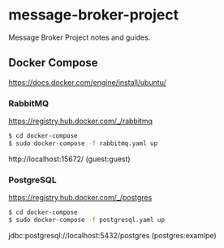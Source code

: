 # message-broker-project
Message Broker Project notes and guides.

## Docker Compose
https://docs.docker.com/engine/install/ubuntu/

### RabbitMQ
https://registry.hub.docker.com/_/rabbitmq
```bash
$ cd docker-compose
$ sudo docker-compose -f rabbitmq.yaml up
```
http://localhost:15672/ (guest:guest)

### PostgreSQL
https://registry.hub.docker.com/_/postgres
```bash
$ cd docker-compose
$ sudo docker-compose -f postgresql.yaml up
```
jdbc:postgresql://localhost:5432/postgres (postgres:examlpe)

